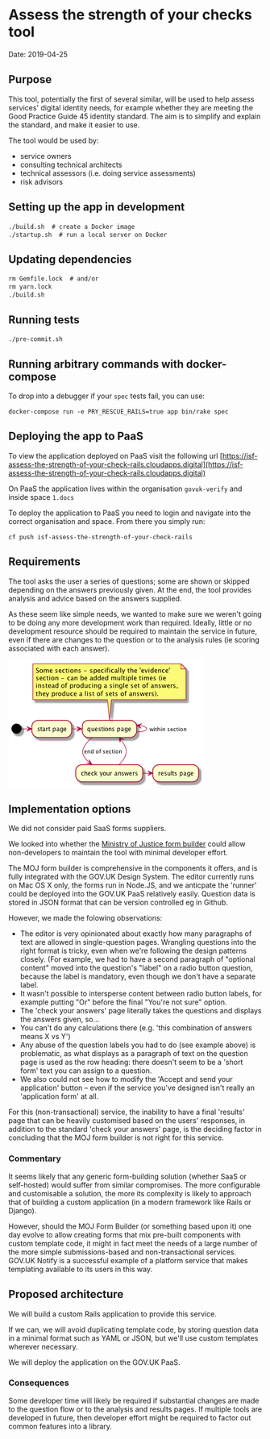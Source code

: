 # Assess the strength of your checks tool

Date: 2019-04-25

## Purpose

This tool, potentially the first of several similar, will be used to help assess services'
digital identity needs, for example whether they are meeting the Good Practice Guide 45
identity standard. The aim is to simplify and explain the standard, and make it easier
to use.

The tool would be used by:

 - service owners
 - consulting technical architects
 - technical assessors (i.e. doing service assessments)
 - risk advisors

## Setting up the app in development

```
./build.sh  # create a Docker image
./startup.sh  # run a local server on Docker
```

## Updating dependencies

```
rm Gemfile.lock  # and/or
rm yarn.lock
./build.sh
```

## Running tests
```
./pre-commit.sh
```

## Running arbitrary commands with docker-compose

To drop into a debugger if your `spec` tests fail, you can use:

```
docker-compose run -e PRY_RESCUE_RAILS=true app bin/rake spec
```

## Deploying the app to PaaS

To view the application deployed on PaaS visit the following url [https://isf-assess-the-strength-of-your-check-rails.cloudapps.digital](https://isf-assess-the-strength-of-your-check-rails.cloudapps.digital)

On PaaS the application lives within the organisation `govuk-verify` and inside space `1.docs`

To deploy the application to PaaS you need to login and navigate into the correct organisation and space. From there you simply run:

```
cf push isf-assess-the-strength-of-your-check-rails
```

## Requirements

The tool asks the user a series of questions; some are shown or skipped depending on the
answers previously given. At the end, the tool provides analysis and advice based on
the answers supplied.

As these seem like simple needs, we wanted to make sure we weren't going to be doing
any more development work than required. Ideally, little or no development resource
should be required to maintain the service in future, even if there are changes to the
question or to the analysis rules (ie scoring associated with each answer).

![Activity diagram](docs/assets/images/activity.png)

## Implementation options

We did not consider paid SaaS forms suppliers.

We looked into whether the [Ministry of Justice form builder](https://github.com/ministryofjustice/form-builder)
could allow non-developers to maintain the tool with minimal developer effort.

The MOJ form builder is comprehensive in the components it offers, and is fully
integrated with the GOV.UK Design System. The editor currently runs on Mac OS X
only, the forms run in Node.JS, and we anticpate the 'runner' could be deployed
into the GOV.UK PaaS relatively easily. Question data is stored in JSON format
that can be version controlled eg in Github.

However, we made the folowing observations:

* The editor is very opinionated about exactly how many paragraphs of text are allowed in single-question pages. Wrangling questions into the right format is tricky, even when we're following the design patterns closely. (For example, we had to have a second paragraph of "optional content" moved into the question's "label" on a radio button question, because the label is mandatory, even though we don't have a separate label.
* It wasn't possible to intersperse content between radio button labels, for example putting "Or" before the final "You're not sure" option.
* The 'check your answers' page literally takes the questions and displays the answers given, so…
* You can't do any calculations there (e.g. 'this combination of answers means X vs Y')
* Any abuse of the question labels you had to do (see example above) is problematic, as what displays as a paragraph of text on the question page is used as the row heading: there doesn't seem to be a 'short form' text you can assign to a question.
* We also could not see how to modify the 'Accept and send your application' button – even if the service you've designed isn't really an 'application form' at all.

For this (non-transactional) service, the inability to have a final 'results' page that can be heavily customised based on the users' responses, in addition to the standard 'check your answers' page, is the deciding factor in concluding that the MOJ form builder is not right for this service.

### Commentary

It seems likely that any generic form-building solution (whether SaaS or self-hosted) would
suffer from similar compromises. The more configurable and customisable a solution, the more
its complexity is likely to approach that of building a custom application (in a modern
framework like Rails or Django).

However, should the MOJ Form Builder (or something based upon it) one day evolve to allow
creating forms that mix pre-built components with custom template code, it might
in fact meet the needs of a large number of the more simple submissions-based and
non-transactional services. GOV.UK Notify is a successful example of a platform service
that makes templating available to its users in this way.

## Proposed architecture

We will build a custom Rails application to provide this service.

If we can, we will avoid duplicating template code, by storing question data in a minimal 
format such as YAML or JSON, but we'll use custom templates wherever necessary.

We will deploy the application on the GOV.UK PaaS.

### Consequences

Some developer time will likely be required if substantial changes are made to
the question flow or to the analysis and results pages. If multiple tools are
developed in future, then developer effort might be required to factor out common
features into a library.
